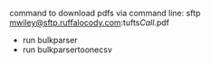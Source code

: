 command to download pdfs via command line:
sftp mwiley@sftp.ruffalocody.com:tufts*Call*.pdf
- run bulkparser
- run bulkparsertoonecsv